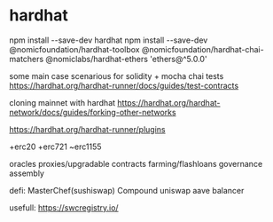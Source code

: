 # hardhat

npm install --save-dev hardhat
npm install --save-dev @nomicfoundation/hardhat-toolbox @nomicfoundation/hardhat-chai-matchers @nomiclabs/hardhat-ethers 'ethers@^5.0.0'


some main case scenarious for solidity + mocha chai tests
https://hardhat.org/hardhat-runner/docs/guides/test-contracts

cloning mainnet with hardhat
https://hardhat.org/hardhat-network/docs/guides/forking-other-networks

https://hardhat.org/hardhat-runner/plugins


+erc20
+erc721
~erc1155

oracles
proxies/upgradable contracts
farming/flashloans
governance
assembly


defi:
    MasterChef(sushiswap)
    Compound
    uniswap
    aave
    balancer


usefull:
https://swcregistry.io/